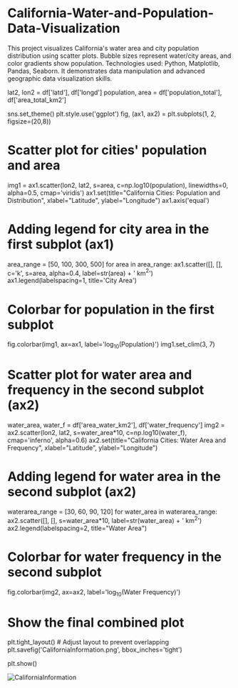 # California-Water-and-Population-Data-Visualization
This project visualizes California's water area and city population distribution using scatter plots. Bubble sizes represent water/city areas, and color gradients show population. Technologies used: Python, Matplotlib, Pandas, Seaborn. It demonstrates data manipulation and advanced geographic data visualization skills.

lat2, lon2 = df['latd'], df['longd']
population, area = df['population_total'], df['area_total_km2']

sns.set_theme()
plt.style.use('ggplot')
fig, (ax1, ax2) = plt.subplots(1, 2, figsize=(20,8))

# Scatter plot for cities' population and area
img1 = ax1.scatter(lon2, lat2, s=area, c=np.log10(population), linewidths=0, alpha=0.5, cmap='viridis')
ax1.set(title="California Cities: Population and Distribution",
        xlabel="Latitude",
        ylabel="Longitude")
ax1.axis('equal')

# Adding legend for city area in the first subplot (ax1)
area_range = [50, 100, 300, 500]
for area in area_range:
    ax1.scatter([], [], c='k', s=area, alpha=0.4, label=str(area) + ' km$^2$')
ax1.legend(labelspacing=1, title='City Area')

# Colorbar for population in the first subplot
fig.colorbar(img1, ax=ax1, label='log$_{10}$(Population)')
img1.set_clim(3, 7)

# Scatter plot for water area and frequency in the second subplot (ax2)
water_area, water_f = df['area_water_km2'], df['water_frequency']
img2 = ax2.scatter(lon2, lat2, s=water_area*10, c=np.log10(water_f), cmap='inferno', alpha=0.6)
ax2.set(title="California Cities: Water Area and Frequency",
        xlabel="Latitude",
        ylabel="Longitude")

# Adding legend for water area in the second subplot (ax2)
waterarea_range = [30, 60, 90, 120]
for water_area in waterarea_range:
    ax2.scatter([], [], s=water_area*10, label=str(water_area) + ' km$^2$')
ax2.legend(labelspacing=2, title="Water Area")

# Colorbar for water frequency in the second subplot
fig.colorbar(img2, ax=ax2, label='log$_{10}$(Water Frequency)')

# Show the final combined plot
plt.tight_layout()  # Adjust layout to prevent overlapping
plt.savefig('CaliforniaInformation.png', bbox_inches='tight')

plt.show()


![CaliforniaInformation](https://github.com/user-attachments/assets/8af3621c-0eaf-47d7-bada-4f5d4f3513d3)
